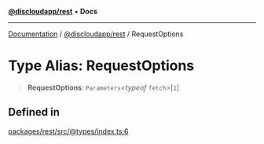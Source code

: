 [**@discloudapp/rest**](../README.md) • **Docs**

***

[Documentation](../../../packages.md) / [@discloudapp/rest](../README.md) / RequestOptions

# Type Alias: RequestOptions

> **RequestOptions**: `Parameters`\<*typeof* `fetch`\>\[`1`\]

## Defined in

[packages/rest/src/@types/index.ts:6](https://github.com/discloud/discloud.app/blob/e957c12968777c01a56e127121040f7eaaf9b803/packages/rest/src/@types/index.ts#L6)

